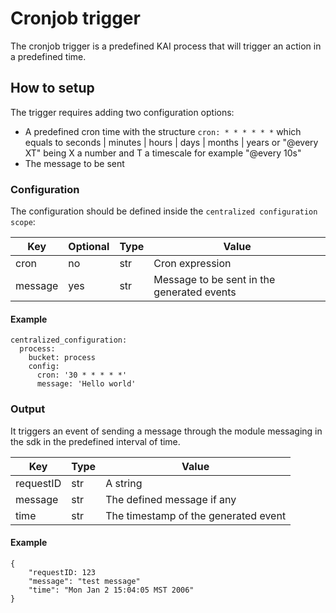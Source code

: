 # Cronjob trigger

The cronjob trigger is a predefined KAI process that will trigger an action in a predefined time.  

## How to setup

The trigger requires adding two configuration options:
- A predefined cron time with the structure `cron: * * * * * *` which equals to seconds | minutes | hours | days | months | years or "@every XT" being X a number and T a timescale for example "@every 10s"
- The message to be sent

### Configuration 

The configuration should be defined inside the `centralized configuration scope`:

| Key            | Optional  | Type | Value                                                                                         |
|----------------|-----------|------|-----------------------------------------------------------------------------------------------|
| cron | no        | str  | Cron expression     |
| message | yes        | str  | Message to be sent in the generated events      |

#### Example

```
centralized_configuration:
  process:
    bucket: process
    config:
      cron: '30 * * * * *'
      message: 'Hello world'
```

### Output

It triggers an event of sending a message through the module messaging in the sdk in the predefined interval of time.

| Key       | Type | Value                                                                  |
|-----------|------|------------------------------------------------------------------------|
| requestID | str  | A string                                     |
| message  | str  | The defined message if any    |
| time     | str  | The timestamp of the generated event |

#### Example

```
{
	"requestID: 123
	"message": "test message"
	"time": "Mon Jan 2 15:04:05 MST 2006"
}
```

